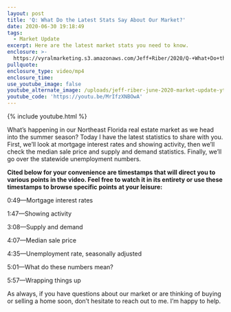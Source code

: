 ```yaml
---
layout: post
title: 'Q: What Do the Latest Stats Say About Our Market?'
date: 2020-06-30 19:18:49
tags:
  - Market Update
excerpt: Here are the latest market stats you need to know.
enclosure: >-
  https://vyralmarketing.s3.amazonaws.com/Jeff+Riber/2020/Q-+What+Do+the+Latest+Stats+Say+About+Our+Market_.mp4
pullquote:
enclosure_type: video/mp4
enclosure_time:
use_youtube_image: false
youtube_alternate_image: /uploads/jeff-riber-june-2020-market-update-yt.jpg
youtube_code: 'https://youtu.be/MrIfzXNBOwA'
---
```


{% include youtube.html %}

What’s happening in our Northeast Florida real estate market as we head into the summer season? Today I have the latest statistics to share with you. First, we’ll look at mortgage interest rates and showing activity, then we’ll check the median sale price and supply and demand statistics. Finally, we’ll go over the statewide unemployment numbers.

**Cited below for your convenience are timestamps that will direct you to various points in the video. Feel free to watch it in its entirety or use these timestamps to browse specific points at your leisure:**

0:49—Mortgage interest rates

1:47—Showing activity&nbsp;

3:08—Supply and demand&nbsp;

4:07—Median sale price&nbsp;

4:35—Unemployment rate, seasonally adjusted&nbsp;

5:01—What do these numbers mean?

5:57—Wrapping things up

As always, if you have questions about our market or are thinking of buying or selling a home soon, don’t hesitate to reach out to me. I’m happy to help.